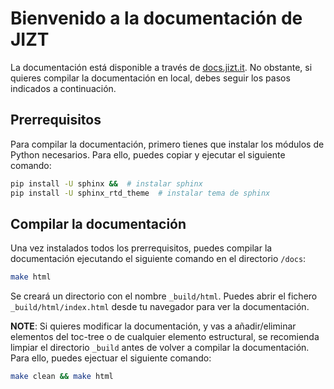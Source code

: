 # Bienvenido a la documentación de JIZT

La documentación está disponible a través de [docs.jizt.it](https://docs.jizt.it). No
obstante, si quieres compilar la documentación en local, debes seguir los pasos
indicados a continuación.

## Prerrequisitos

Para compilar la documentación, primero tienes que instalar los módulos de Python
necesarios. Para ello, puedes copiar y ejecutar el siguiente comando:

```bash
pip install -U sphinx &&  # instalar sphinx
pip install -U sphinx_rtd_theme  # instalar tema de sphinx
```

## Compilar la documentación

Una vez instalados todos los prerrequisitos, puedes compilar la documentación
ejecutando el siguiente comando en el directorio `/docs`:

```bash
make html
```

Se creará un directorio con el nombre `_build/html`. Puedes abrir el fichero
`_build/html/index.html` desde tu navegador para ver la documentación.

**NOTE**: Si quieres modificar la documentación, y vas a añadir/eliminar elementos del
toc-tree o de cualquier elemento estructural, se recomienda limpiar el directorio
`_build` antes de volver a compilar la documentación. Para ello, puedes ejectuar el
siguiente comando:

```bash
make clean && make html
```